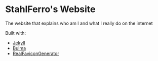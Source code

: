 # StahlFerro's Website

The website that explains who am I and what I really do on the internet

Built with:
* [Jekyll](https://jekyllrb.com/)
* [Bulma](https://bulma.io/)
* [RealFaviconGenerator](https://realfavicongenerator.net/)
